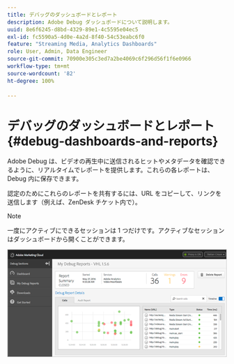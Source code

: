```yaml
---
title: デバッグのダッシュボードとレポート
description: Adobe Debug ダッシュボードについて説明します。
uuid: 8e6f6245-d8bd-4329-89e1-4c5595e04ec5
exl-id: fc5590a5-4d0e-4a2d-8f40-54c53eabc6f0
feature: "Streaming Media, Analytics Dashboards"
role: User, Admin, Data Engineer
source-git-commit: 70900e305c3ed7a2be4069c6f296d56f1f6e0966
workflow-type: tm+mt
source-wordcount: '82'
ht-degree: 100%

---
```


# デバッグのダッシュボードとレポート {#debug-dashboards-and-reports}

Adobe Debug は、ビデオの再生中に送信されるヒットやメタデータを確認できるように、リアルタイムでレポートを提供します。これらの各レポートは、Debug 内に保存できます。

認定のためにこれらのレポートを共有するには、URL をコピーして、リンクを送信します（例えば、ZenDesk チケット内で）。

>[!NOTE]
>
>一度にアクティブにできるセッションは 1 つだけです。アクティブなセッションはダッシュボードから開くことができます。

![](assets/debug-dashboard.png)

